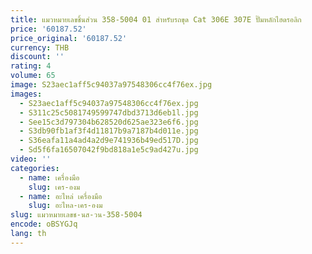 ```yaml
---
title: แมวหมายเลขชิ้นส่วน 358-5004 01 สําหรับรถขุด Cat 306E 307E ปั๊มหลักไฮดรอลิก
price: '60187.52'
price_original: '60187.52'
currency: THB
discount: ''
rating: 4
volume: 65
image: S23aec1aff5c94037a97548306cc4f76ex.jpg
images:
  - S23aec1aff5c94037a97548306cc4f76ex.jpg
  - S311c25c5081749599747dbd3713d6eb1l.jpg
  - See15c3d797304b628520d625ae323e6f6.jpg
  - S3db90fb1af3f4d11817b9a7187b4d011e.jpg
  - S36eafa11a4ad4a2d9e741936b49ed517D.jpg
  - Sd5f6fa16507042f9bd818a1e5c9ad427u.jpg
video: ''
categories:
  - name: เครื่องมือ
    slug: เคร-องม
  - name: อะไหล่ เครื่องมือ
    slug: อะไหล-เคร-องม
slug: แมวหมายเลขช-นส-วน-358-5004
encode: oBSYGJq
lang: th
---
```

  